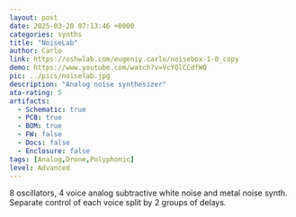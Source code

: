 ```yaml
---
layout: post
date: 2025-03-20 07:13:46 +0000
categories: synths
title: "NoiseLab"
author: Carlo
link: https://oshwlab.com/eugeniy.carlo/noisebox-1-0_copy
demo: https://www.youtube.com/watch?v=VcYOlCCdfWQ
pic: ../pics/noiselab.jpg
description: "Analog noise synthesizer"
ata-rating: 5
artifacts:
  - Schematic: true
  - PCB: true
  - BOM: true
  - FW: false
  - Docs: false
  - Enclosure: false
tags: [Analog,Drone,Polyphonic]
level: Advanced
---
```


8 oscillators, 4 voice analog subtractive white noise and metal noise synth. Separate control of each voice split by 2 groups of delays.